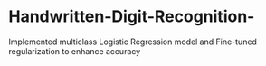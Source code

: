 # Handwritten-Digit-Recognition-
Implemented multiclass Logistic Regression model and Fine-tuned regularization to enhance accuracy
